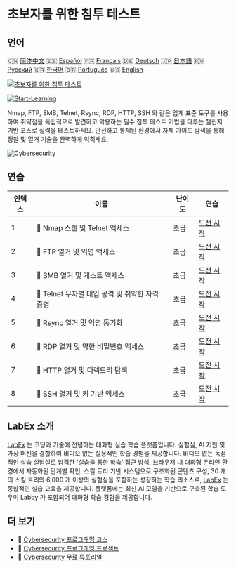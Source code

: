 # 초보자를 위한 침투 테스트

## 언어

🇨🇳 [简体中文](README_zh.md) 🇪🇸 [Español](README_es.md) 🇫🇷 [Français](README_fr.md) 🇩🇪 [Deutsch](README_de.md) 🇯🇵 [日本語](README_ja.md) 🇷🇺 [Русский](README_ru.md) 🇰🇷 [한국어](README_ko.md) 🇧🇷 [Português](README_pt.md) 🇺🇸 [English](README.md) 

[![초보자를 위한 침투 테스트](https://cover-creator.labex.io/penetration-testing-for-beginners.png?lang=ko)](https://labex.io/ko/courses/penetration-testing-for-beginners)

[![Start-Learning](https://img.shields.io/badge/Start-Learning-whitesmoke?style=for-the-badge)](https://labex.io/ko/courses/penetration-testing-for-beginners)

Nmap, FTP, SMB, Telnet, Rsync, RDP, HTTP, SSH 와 같은 업계 표준 도구를 사용하여 취약점을 독립적으로 발견하고 악용하는 필수 침투 테스트 기법을 다루는 챌린지 기반 코스로 실력을 테스트하세요. 안전하고 통제된 환경에서 자체 가이드 탐색을 통해 정찰 및 열거 기술을 완벽하게 익히세요.

![Cybersecurity](https://img.shields.io/badge/Cybersecurity-whitesmoke?style=for-the-badge&logo=cybersecurity)


## 연습

|   인덱스 | 이름                                            | 난이도   | 연습                                                                                                                                                            |
|----------|-------------------------------------------------|----------|-----------------------------------------------------------------------------------------------------------------------------------------------------------------|
|        1 | 🎯  Nmap 스캔 및 Telnet 액세스                  | 초급     | <a target='_blank' href='https://labex.io/ko/labs/nmap-nmap-scanning-and-telnet-access-596683?course=penetration-testing-for-beginners'>도전 시작</a>           |
|        2 | 🎯  FTP 열거 및 익명 액세스                     | 초급     | <a target='_blank' href='https://labex.io/ko/labs/linux-ftp-enumeration-and-anonymous-access-596695?course=penetration-testing-for-beginners'>도전 시작</a>     |
|        3 | 🎯  SMB 열거 및 게스트 액세스                   | 초급     | <a target='_blank' href='https://labex.io/ko/labs/linux-smb-enumeration-and-guest-access-596724?course=penetration-testing-for-beginners'>도전 시작</a>         |
|        4 | 🎯  Telnet 무차별 대입 공격 및 취약한 자격 증명 | 초급     | <a target='_blank' href='https://labex.io/ko/labs/linux-telnet-brute-force-and-weak-credentials-596726?course=penetration-testing-for-beginners'>도전 시작</a>  |
|        5 | 🎯  Rsync 열거 및 익명 동기화                   | 초급     | <a target='_blank' href='https://labex.io/ko/labs/linux-rsync-enumeration-and-anonymous-sync-596723?course=penetration-testing-for-beginners'>도전 시작</a>     |
|        6 | 🎯  RDP 열거 및 약한 비밀번호 액세스            | 초급     | <a target='_blank' href='https://labex.io/ko/labs/linux-rdp-enumeration-and-weak-password-access-596722?course=penetration-testing-for-beginners'>도전 시작</a> |
|        7 | 🎯  HTTP 열거 및 디렉토리 탐색                  | 초급     | <a target='_blank' href='https://labex.io/ko/labs/linux-http-enumeration-and-directory-traversal-596721?course=penetration-testing-for-beginners'>도전 시작</a> |
|        8 | 🎯  SSH 열거 및 키 기반 액세스                  | 초급     | <a target='_blank' href='https://labex.io/ko/labs/linux-ssh-enumeration-and-key-based-access-596725?course=penetration-testing-for-beginners'>도전 시작</a>     |

## LabEx 소개

[LabEx](https://labex.io) 는 코딩과 기술에 전념하는 대화형 실습 학습 플랫폼입니다. 실험실, AI 지원 및 가상 머신을 결합하여 비디오 없는 실용적인 학습 경험을 제공합니다. 비디오 없는 독점적인 실습 실험실로 엄격한 '실습을 통한 학습' 접근 방식, 브라우저 내 대화형 온라인 환경에서 자동화된 단계별 확인, 스킬 트리 기반 시스템으로 구조화된 콘텐츠 구성, 30 개의 스킬 트리와 6,000 개 이상의 실험실을 포함하는 성장하는 학습 리소스로, [LabEx](https://labex.io) 는 종합적인 실습 교육을 제공합니다. 플랫폼에는 최신 AI 모델을 기반으로 구축된 학습 도우미 Labby 가 포함되어 대화형 학습 경험을 제공합니다.

## 더 보기

- 🔗 [Cybersecurity 프로그래밍 코스](https://github.com/labex-labs/awesome-programming-courses)
- 🔗 [Cybersecurity 프로그래밍 프로젝트](https://github.com/labex-labs/awesome-programming-projects)
- 🔗 [Cybersecurity 무료 튜토리얼](https://github.com/labex-labs/cybersecurity-free-tutorials)

